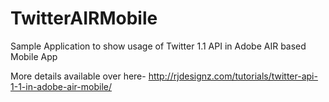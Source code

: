 # TwitterAIRMobile
Sample Application to show usage of Twitter 1.1 API in Adobe AIR based Mobile App

More details available over here- http://rjdesignz.com/tutorials/twitter-api-1-1-in-adobe-air-mobile/
